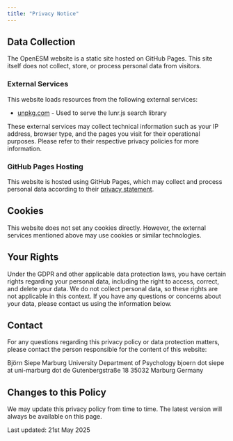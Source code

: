 ```yaml
---
title: "Privacy Notice"
---
```


## Data Collection

The OpenESM website is a static site hosted on GitHub Pages. This site itself does not collect, store, or process personal data from visitors.

### External Services

This website loads resources from the following external services:
- [unpkg.com](https://unpkg.com) - Used to serve the lunr.js search library

These external services may collect technical information such as your IP address, browser type, and the pages you visit for their operational purposes. Please refer to their respective privacy policies for more information.

### GitHub Pages Hosting

This website is hosted using GitHub Pages, which may collect and process personal data according to their [privacy statement](https://docs.github.com/en/site-policy/privacy-policies/github-privacy-statement).

## Cookies

This website does not set any cookies directly. However, the external services mentioned above may use cookies or similar technologies.

## Your Rights

Under the GDPR and other applicable data protection laws, you have certain rights regarding your personal data, including the right to access, correct, and delete your data. We do not collect personal data, so these rights are not applicable in this context.
If you have any questions or concerns about your data, please contact us using the information below.

## Contact

For any questions regarding this privacy policy or data protection matters, please contact the person responsible for the content of this website:

Björn Siepe
Marburg University
Department of Psychology
bjoern dot siepe at uni-marburg dot de
Gutenbergstraße 18
35032 Marburg
Germany

## Changes to this Policy

We may update this privacy policy from time to time. The latest version will always be available on this page.

Last updated: 21st May 2025

